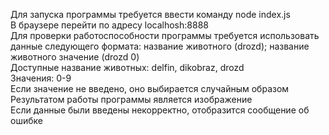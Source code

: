 Для запуска программы требуется ввести команду node index.js <br/>
В браузере перейти по адресу localhosh:8888 <br/>
Для проверки работоспособности программы требуется использовать данные следующего формата: название животного (drozd); название животного значение (drozd 0) <br/>
Доступные название животных:  delfin, dikobraz, drozd <br/>
Значения: 0-9 <br/>
Если значение не введено, оно выбирается случайным образом <br/>
Результатом работы программы является изображение <br/>
Если данные были введены некорректно, отобразится сообщение об ошибке
